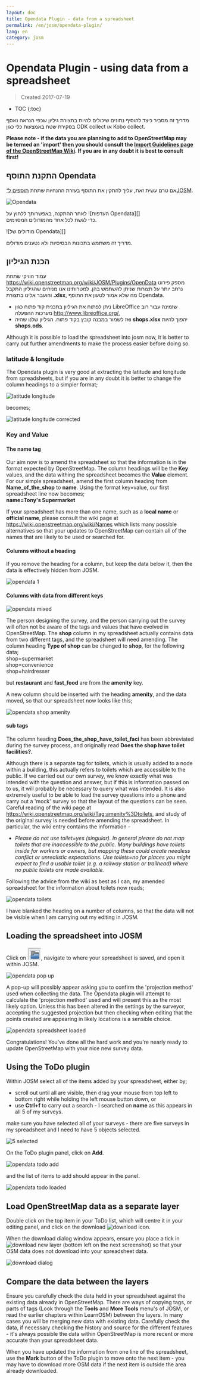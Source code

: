 ```yaml
---
layout: doc
title: Opendata Plugin - data from a spreadsheet
permalink: /en/josm/opendata-plugin/
lang: en
category: josm
---
```


Opendata Plugin - using data from a spreadsheet
============

> Created 2017-07-19  

- TOC
{:toc}

מדריך זה מסביר כיצד להוסיף נתונים שיכולים להיות בתצורת גיליון שכפי הנראה נאסף בסקירת שטח באמצעות כלי כגון ODK collect או Kobo collect.

**Please note - if the data you are planning to add to OpenStreetMap may be termed an 'import' then you should consult the [Import Guidelines page of the OpenStreetMap Wiki](https://wiki.openstreetmap.org/wiki/Import/Guidelines). If you are in any doubt it is best to consult first!**


התקנת התוסף Opendata
--------------------------

אם טרם עשית זאת, עליך להתקין את התוסף בעזרת ההנחיות שתחת [תוספים ל־JOSM](/en/josm/josm-plugins).  

![Opendata][]

לאחר ההתקנה, באפשרותך ללחוץ על ![העדפות Opendata][]   
כדי לגשת לכל אחד מהמודולים המסוימים.  

![מודולים של Opendata][]

מדריך זה משתמש בתכונות הבסיסיות ולא נטענים מודולים.

הכנת הגיליון  
-------------------------

עמוד הוויקי שתחת <https://wiki.openstreetmap.org/wiki/JOSM/Plugins/OpenData> מספק פירוט נרחב יותר על תצורות שניתן להשתמש בהן. למטרותינו אנו מניחים שהגיליון התקבל והועבר אלינו בתצורת **‎.xlsx**, מה שלא אמור לטעון את התוסף Opendata.

- ניתן לפתוח את הגיליון בתכנית קוד פתוח כגון LibreOffice שזמינה עבור רוב מערכות ההפעלה <http://www.libreoffice.org/>,  
- ואז לשמור במבנה קובץ בקוד פתוח. הגיליון שלנו שהיה **shops.xlsx** יהפוך להיות **shops.ods**.

Although it is possible to load the spreadsheet into josm now, it is better to carry out further amendments to make the process easier before doing so.  

### latitude & longitude

The Opendata plugin is very good at extracting the latitude and longitude from spreadsheets, but if you are in any doubt it is better to change the column headings to a simpler format;  

![latitude longitude][]

becomes;  

![latitude longitude corrected][]

### Key and Value

#### The name tag  

Our aim now is to amend the spreadsheet so that the information is in the format expected by OpenStreetMap. The column headings will be the **Key** values, and the data withing the spreadsheet becomes the **Value** element. For our simple spreadsheet, amend the first column heading from **Name_of_the_shop** to **name**. Using the format key=value, our first spreadsheet line now becomes;  
**name=Tony's Supermarket**

If your spreadsheet has more than one name, such as a **local name** or **official name**, please consult the wiki page at <https://wiki.openstreetmap.org/wiki/Names> which lists many possible alternatives so that your updates to OpenStreetMap can contain all of the names that are likely to be used or searched for.  

#### Columns without a heading

If you remove the heading for a column, but keep the data below it, then the data is effectively hidden from JOSM.  

![opendata 1][]

#### Columns with data from different keys 

![opendata mixed][]

The person designing the survey, and the person carrying out the survey will often not be aware of the tags and values that have evolved in OpenStreetMap. The **shop** column in my spreadsheet actually contains data from two different tags, and the spreadsheet will need amending. The column heading **Type of shop** can be changed to **shop**, for the following data;  
  shop=supermarket  
  shop=convenience  
  shop=hairdresser  

but **restaurant** and **fast_food** are from the **amenity** key.

A new column should be inserted with the heading **amenity**, and the data moved, so that our spreadsheet now looks like this;  

![opendata shop amenity][]

#### sub tags

The column heading **Does_the_shop_have_toilet_faci** has been abbreviated during the survey process, and originally read **Does the shop have toilet facilities?**.  

Although there is a separate tag for toilets, which is usually added to a node within a building, this actually refers to toilets which are accessible to the public. If we carried out our own survey, we know exactly what was intended with the question and answer, but if this is information passed on to us, it will probably be necessary to query what was intended. It is also extremely useful to be able to load the survey questions into a phone and carry out a 'mock' survey so that the layout of the questions can be seen. Careful reading of the wiki page at <https://wiki.openstreetmap.org/wiki/Tag:amenity%3Dtoilets>, and study of the original survey is needed before amending the spreadsheet. In particular, the wiki entry contains the information - 

- *Please do not use toilet=yes (singular). In general please do not map toilets that are inaccessible to the public. Many buildings have toilets inside for workers or owners, but mapping these could create needless conflict or unrealistic expectations. Use toilets=no for places you might expect to find a usable toilet (e.g. a railway station or trailhead) where no public toilets are made available.*  

Following the advice from the wiki as best as I can, my amended spreadsheet for the information about toilets now reads;  

![opendata toilets][]


I have blanked the heading on a number of columns, so that the data will not be visible when I am carrying out my editing in JOSM.  

Loading the spreadsheet into JOSM
---------------------------------

Click on ![josm open][], navigate to where your spreadsheet is saved, and open it within JOSM.  

![opendata pop up][]  

A pop-up will possibly appear asking you to confirm the 'projection method' used when collecting the data. The Opendata plugin will attempt to calculate the 'projection method' used and will present this as the most likely option. Unless this has been altered in the settings by the surveyor, accepting the suggested projection but then checking when editing that the points created are appearing in likely locations is a sensible choice.  

![opendata spreadsheet loaded][]

Congratulations! You've done all the hard work and you're nearly ready to update OpenStreetMap with your nice new survey data. 

Using the ToDo plugin
----------------------

Within JOSM select all of the items added by your spreadsheet, either by;  

- scroll out until all are visible, then drag your mouse from top left to bottom right while holding the left mouse button down, or  
- use **Ctrl+f** to carry out a search - I searched on **name** as this appears in all 5 of my surveys.  

make sure you have selected all of your surveys - there are five surveys in my spreadsheet and I need to have 5 objects selected.  

![5 selected][]

On the ToDo plugin panel, click on **Add**.  

![opendata todo add][]

and the list of items to add should appear in the panel.  

![opendata todo loaded][]

Load OpenStreetMap data as a separate layer
-------------------------------------------

Double click on the top item in your ToDo list, which will centre it in your editing panel, and click on the download ![download][] icon.

When the download dialog window appears, ensure you place a tick in ![download new layer][] (bottom left on the next screenshot) so that your OSM data does not download into your spreadsheet data.

![download dialog][]


Compare the data between the layers
------------------------------------

Ensure you carefully check the data held in your spreadsheet against the existing data already in OpenStreetMap. There are ways of copying tags, or parts of tags (Look through the **Tools** and **More Tools** menu's of JOSM, or read the earlier chapters within LearnOSM) between the layers. In many cases you will be merging new data with existing data. Carefully check the data, if necessary checking the history and source for the different features - it's always possible the data within OpenStreetMap is more recent or more accurate than your spreadsheet data.  

When you have updated the information from one line of the spreadsheet, use the **Mark** button of the ToDo plugin to move onto the next item - you may have to download more OSM data if the next item is outside the area already downloaded.  


[Opendata]: /images/josm/opendata-plugin.png
[Opendata preferences]: /images/josm/opendata-preferences.png
[Opendata modules]: /images/josm/opendata-modules.png
[latitude longitude]: /images/josm/opendata-latitude-longitude.png
[latitude longitude corrected]: /images/josm/opendata-latitude-longitude-corrected.png
[opendata 1]: /images/josm/opendata-1.png
[opendata mixed]: /images/josm/opendata-mixed.png
[opendata shop amenity]: /images/josm/opendata-shop-amenity.png
[opendata toilets]: /images/josm/opendata-toilets.png
[josm open]: /images/josm/josm_open-file.png
[opendata pop up]: /images/josm/opendata-wgs84-popup.png
[opendata spreadsheet loaded]: /images/josm/opendata-spreadsheet-loaded.png
[5 selected]: /images/josm/opendata-5-selected.png
[opendata todo add]: /images/josm/opendata-todo-add.png
[opendata todo loaded]: /images/josm/opendata-todo-loaded.png
[download]: /images/josm/josm-download-button.png
[download dialog]: /images/josm/josm_download-dialog.png
[download new layer]: /images/josm/download-as-new-layer.png


